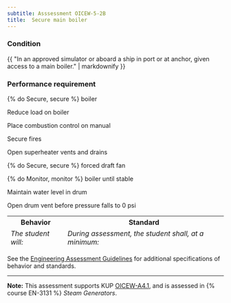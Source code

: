 ```yaml
---
subtitle: Asssessment OICEW-5-2B
title:  Secure main boiler
---
```




### Condition

{{ "In an approved simulator or aboard a ship in port or at anchor, given access to a main boiler." | markdownify }}

### Performance requirement 

<table width='100%' class='Guidelines'>
 <thead>
 <tr>
     <th class='thirty'>Behavior</th>
     <th class='seventy'>Standard</th>
 </tr>
 <tr>
     <td><em>The student will:</em></td>
     <td><em>During assessment, the student shall, at a minimum:</em></td>
 </tr>
 </thead>
 <tbody>


<!--rowstart-->

{% do Secure, secure %} boiler

<!--cellbreak-->

Reduce load on boiler

Place combustion control on manual

Secure fires

Open superheater vents and drains

<!--rowend-->


<!--rowstart-->

{% do Secure, secure %} forced draft fan

<!--cellbreak-->



<!--rowend-->


<!--rowstart-->

{% do Monitor, monitor %} boiler until stable

<!--cellbreak-->

Maintain water level in drum

Open drum vent before pressure falls to 0 psi

<!--rowend-->


 </tbody>
 </table>



See the [Engineering Assessment Guidelines](guidelines) for additional specifications of behavior and standards.


*****

**Note:** This assessment supports KUP [OICEW-A4.1]({{site.baseurl}}/tables/31.html#OICEW-A4.1), and is assessed in  {% course  EN-3131 %}  *Steam Generators*. 

